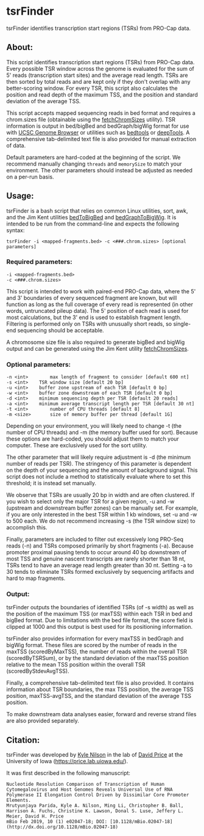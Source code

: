 # tsrFinder

tsrFinder identifies transcription start regions (TSRs) from PRO-Cap data.

## About:

This script identifies transcription start regions (TSRs) from PRO-Cap data. Every possible TSR window across the genome is evaluated for the sum of 5' reads (transcription start sites) and the average read length. TSRs are then sorted by total reads and are kept only if they don't overlap with any better-scoring window. For every TSR, this script also calculates the position and read depth of the maximum TSS, and the position and standard deviation of the average TSS.

This script accepts mapped sequencing reads in bed format and requires a chrom.sizes file (obtainable using the [fetchChromSizes](http://hgdownload.soe.ucsc.edu/admin/exe/linux.x86_64/) utility). TSR information is output in bed/bigBed and bedGraph/bigWig format for use with [UCSC Genome Browser](http://genome.ucsc.edu/) or utilities such as [bedtools](http://bedtools.readthedocs.io/en/latest/) or [deepTools](http://deeptools.readthedocs.io/en/latest/). A comprehensive tab-delimited text file is also provided for manual extraction of data.

Default parameters are hard-coded at the beginning of the script. We recommend manually changing `threads` and `memorySize` to match your environment. The other parameters should instead be adjusted as needed on a per-run basis.

## Usage:

tsrFinder is a bash script that relies on common Linux utilities, sort, awk, and the Jim Kent utilities [bedToBigBed](http://hgdownload.soe.ucsc.edu/admin/exe/linux.x86_64/) and [bedGraphToBigWig](http://hgdownload.soe.ucsc.edu/admin/exe/linux.x86_64/). It is intended to be run from the command-line and expects the following syntax:

```
tsrFinder -i <mapped-fragments.bed> -c <###.chrom.sizes> [optional parameters]
```

### Required parameters:

```
-i <mapped-fragments.bed>
-c <###.chrom.sizes>
```

This script is intended to work with paired-end PRO-Cap data, where the 5' and 3' boundaries of every sequenced fragment are known, but will function as long as the full coverage of every read is represented (in other words, untruncated pileup data). The 5' position of each read is used for most calculations, but the 3' end is used to establish fragment length. Filtering is performed only on TSRs with unusually short reads, so single-end sequencing should be acceptable.

A chromosome size file is also required to generate bigBed and bigWig output and can be generated using the Jim Kent utility [fetchChromSizes](http://hgdownload.soe.ucsc.edu/admin/exe/linux.x86_64/).

### Optional parameters:

```
-n <int>        max length of fragment to consider [default 600 nt]
-s <int>	TSR window size [default 20 bp]
-u <int>	buffer zone upstream of each TSR [default 0 bp]
-w <int>	buffer zone downstream of each TSR [default 0 bp]
-d <int>	minimum sequencing depth per TSR [default 20 reads]
-a <int>	minimum average transcript length per TSR [default 30 nt]
-t <int>        number of CPU threads [default 8]
-m <size>       size of memory buffer per thread [default 1G]
```

Depending on your environment, you will likely need to change -t (the number of CPU threads) and -m (the memory buffer used for sort). Because these options are hard-coded, you should adjust them to match your computer. These are exclusively used for the sort utility.

The other parameter that will likely require adjustment is -d (the minimum number of reads per TSR). The stringency of this parameter is dependent on the depth of your sequencing and the amount of background signal. This script does not include a method to statistically evaluate where to set this threshold; it is instead set manually.

We observe that TSRs are usually 20 bp in width and are often clustered. If you wish to select only the major TSR for a given region, -u and -w (upstream and downstream buffer zones) can be manually set. For example, if you are only interested in the best TSR within 1 kb windows, set -u and -w to 500 each. We do not recommend increasing -s (the TSR window size) to accomplish this.

Finally, parameters are included to filter out excessively long PRO-Seq reads (-n) and TSRs composed primarily by short fragments (-a). Because promoter proximal pausing tends to occur around 40 bp downstream of most TSS and genuine nascent transcripts are rarely shorter than 18 nt, TSRs tend to have an average read length greater than 30 nt. Setting -a to 30 tends to eliminate TSRs formed exclusively by sequencing artifacts and hard to map fragments.

### Output:

tsrFinder outputs the boundaries of identified TSRs (of -s width) as well as the position of the maximum TSS (or maxTSS) within each TSR in bed and bigBed format. Due to limitations with the bed file format, the score field is clipped at 1000 and this output is best used for its positioning information.

tsrFinder also provides information for every maxTSS in bedGraph and bigWig format. These files are scored by the number of reads in the maxTSS (scoredByMaxTSS), the number of reads within the overall TSR (scoredByTSRSum), or by the standard deviation of the maxTSS position relative to the mean TSS position within the overall TSR (scoredByStdevAvgTSS).

Finally, a comprehensive tab-delimited text file is also provided. It contains information about TSR boundaries, the max TSS position, the average TSS position, maxTSS-avgTSS, and the standard deviation of the average TSS position.

To make downstream data analyses easier, forward and reverse strand files are also provided separately.

## Citation:

tsrFinder was developed by [Kyle Nilson](https://github.com/kylenilson) in the lab of [David Price](https://github.com/P-TEFb) at the University of Iowa (https://price.lab.uiowa.edu/).

It was first described in the following manuscript:

```
Nucleotide Resolution Comparison of Transcription of Human Cytomegalovirus and Host Genomes Reveals Universal Use of RNA Polymerase II Elongation Control Driven by Dissimilar Core Promoter Elements.
Mrutyunjaya Parida, Kyle A. Nilson, Ming Li, Christopher B. Ball, Harrison A. Fuchs, Christine K. Lawson, Donal S. Luse, Jeffery L. Meier, David H. Price
mBio Feb 2019, 10 (1) e02047-18; DOI: [10.1128/mBio.02047-18](http://dx.doi.org/10.1128/mBio.02047-18)
```
